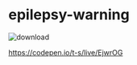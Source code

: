 # epilepsy-warning
![download](https://github.com/t-s/epilepsy-warning/assets/2460738/36aa853e-ef1f-4e99-9edf-7bfef86da148)

https://codepen.io/t-s/live/EjwrOG
